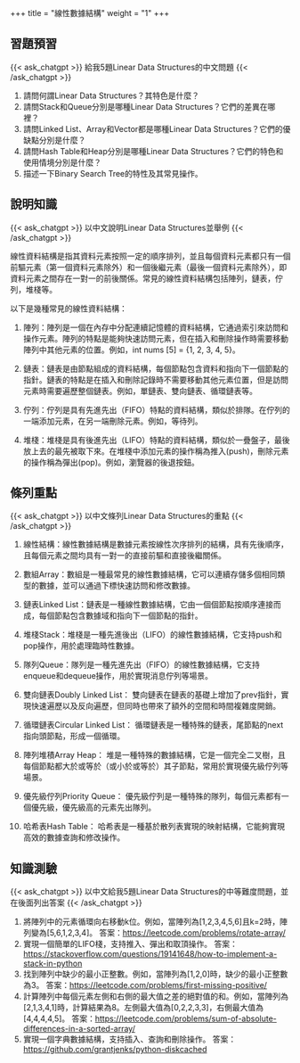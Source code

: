 +++
title = "線性數據結構"
weight = "1"
+++
## 習題預習
{{< ask_chatgpt >}}
給我5題Linear Data Structures的中文問題
{{< /ask_chatgpt >}}



1. 請問何謂Linear Data Structures？其特色是什麼？
2. 請問Stack和Queue分別是哪種Linear Data Structures？它們的差異在哪裡？
3. 請問Linked List、Array和Vector都是哪種Linear Data Structures？它們的優缺點分別是什麼？
4. 請問Hash Table和Heap分別是哪種Linear Data Structures？它們的特色和使用情境分別是什麼？
5. 描述一下Binary Search Tree的特性及其常見操作。   

## 說明知識
{{< ask_chatgpt >}}
以中文說明Linear Data Structures並舉例
{{< /ask_chatgpt >}}



線性資料結構是指其資料元素按照一定的順序排列，並且每個資料元素都只有一個前驅元素（第一個資料元素除外）和一個後繼元素（最後一個資料元素除外），即資料元素之間存在一對一的前後關係。常見的線性資料結構包括陣列，鏈表，佇列，堆棧等。

以下是幾種常見的線性資料結構：

1. 陣列：陣列是一個在內存中分配連續記憶體的資料結構，它通過索引來訪問和操作元素。陣列的特點是能夠快速訪問元素，但在插入和刪除操作時需要移動陣列中其他元素的位置。例如，int nums [5] = {1, 2, 3, 4, 5}。

2. 鏈表：鏈表是由節點組成的資料結構，每個節點包含資料和指向下一個節點的指針。鏈表的特點是在插入和刪除記錄時不需要移動其他元素位置，但是訪問元素時需要遍歷整個鏈表。例如，單鏈表、雙向鏈表、循環鏈表等。

3. 佇列：佇列是具有先進先出（FIFO）特點的資料結構，類似於排隊。在佇列的一端添加元素，在另一端刪除元素。例如，等待列。

4. 堆棧：堆棧是具有後進先出（LIFO）特點的資料結構，類似於一疊盤子，最後放上去的最先被取下來。在堆棧中添加元素的操作稱為推入(push)，刪除元素的操作稱為彈出(pop)。例如，瀏覽器的後退按鈕。   

## 條列重點
{{< ask_chatgpt >}}
以中文條列Linear Data Structures的重點
{{< /ask_chatgpt >}}



1. 線性結構：線性數據結構是數據元素按線性次序排列的結構，具有先後順序，且每個元素之間均具有一對一的直接前驅和直接後繼關係。

2. 數組Array：數組是一種最常見的線性數據結構，它可以連續存儲多個相同類型的數據，並可以通過下標快速訪問和修改數據。

3. 鏈表Linked List：鏈表是一種線性數據結構，它由一個個節點按順序連接而成，每個節點包含數據域和指向下一個節點的指針。

4. 堆棧Stack：堆棧是一種先進後出（LIFO）的線性數據結構，它支持push和pop操作，用於處理臨時性數據。

5. 隊列Queue：隊列是一種先進先出（FIFO）的線性數據結構，它支持enqueue和dequeue操作，用於實現消息佇列等場景。

6. 雙向鏈表Doubly Linked List： 雙向鏈表在鏈表的基礎上增加了prev指針，實現快速遍歷以及反向遍歷，但同時也帶來了額外的空間和時間複雜度開銷。

7. 循環鏈表Circular Linked List： 循環鏈表是一種特殊的鏈表，尾節點的next指向頭節點，形成一個循環。

8. 陣列堆積Array Heap： 堆是一種特殊的數據結構，它是一個完全二叉樹，且每個節點都大於或等於（或小於或等於）其子節點，常用於實現優先級佇列等場景。

9. 優先級佇列Priority Queue： 優先級佇列是一種特殊的隊列，每個元素都有一個優先級，優先級高的元素先出隊列。

10. 哈希表Hash Table： 哈希表是一種基於散列表實現的映射結構，它能夠實現高效的數據查詢和修改操作。   

## 知識測驗
{{< ask_chatgpt >}}
以中文給我5題Linear Data Structures的中等難度問題，並在後面列出答案
{{< /ask_chatgpt >}}



1. 將陣列中的元素循環向右移動k位。例如，當陣列為[1,2,3,4,5,6]且k=2時，陣列變為[5,6,1,2,3,4]。
答案：https://leetcode.com/problems/rotate-array/
2. 實現一個簡單的LIFO棧，支持推入、彈出和取頂操作。
答案：https://stackoverflow.com/questions/19141648/how-to-implement-a-stack-in-python
3. 找到陣列中缺少的最小正整數。例如，當陣列為[1,2,0]時，缺少的最小正整數為3。
答案：https://leetcode.com/problems/first-missing-positive/
4. 計算陣列中每個元素左側和右側的最大值之差的絕對值的和。例如，當陣列為[2,1,3,4,1]時，計算結果為8。左側最大值為[0,2,2,3,3]，右側最大值為[4,4,4,4,5]。
答案：https://leetcode.com/problems/sum-of-absolute-differences-in-a-sorted-array/
5. 實現一個字典數據結構，支持插入、查詢和刪除操作。
答案：https://github.com/grantjenks/python-diskcached   

